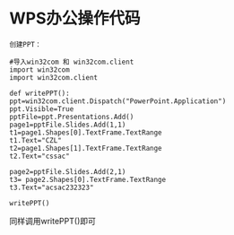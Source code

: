 # WPS办公操作代码

`创建PPT：`
     
    #导入win32com 和 win32com.client
    import win32com
    import win32com.client
    
    def writePPT():
    ppt=win32com.client.Dispatch("PowerPoint.Application")
    ppt.Visible=True
    pptFile=ppt.Presentations.Add()
    page1=pptFile.Slides.Add(1,1)
    t1=page1.Shapes[0].TextFrame.TextRange
    t1.Text="CZL"
    t2=page1.Shapes[1].TextFrame.TextRange
    t2.Text="cssac"
    
    page2=pptFile.Slides.Add(2,1)
    t3= page2.Shapes[0].TextFrame.TextRange
    t3.Text="acsac232323"
    
    writePPT()

同样调用writePPT()即可

